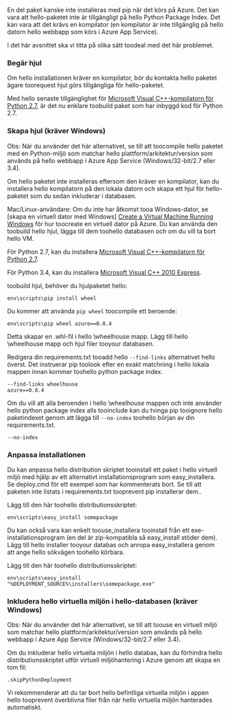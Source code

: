 En del paket kanske inte installeras med pip när det körs på Azure.  Det kan vara att hello-paketet inte är tillgängligt på hello Python Package Index.  Det kan vara att det krävs en kompilator (en kompilator är inte tillgänglig på hello datorn hello webbapp som körs i Azure App Service).

I det här avsnittet ska vi titta på olika sätt toodeal med det här problemet.

### <a name="request-wheels"></a>Begär hjul
Om hello installationen kräver en kompilator, bör du kontakta hello paketet ägare toorequest hjul görs tillgängliga för hello-paketet.

Med hello senaste tillgänglighet för [Microsoft Visual C++-kompilatorn för Python 2.7][Microsoft Visual C++ Compiler for Python 2.7], är det nu enklare toobuild paket som har inbyggd kod för Python 2.7.

### <a name="build-wheels-requires-windows"></a>Skapa hjul (kräver Windows)
Obs: När du använder det här alternativet, se till att toocompile hello paketet med en Python-miljö som matchar hello plattform/arkitektur/version som används på hello webbapp i Azure App Service (Windows/32-bit/2.7 eller 3.4).

Om hello paketet inte installeras eftersom den kräver en kompilator, kan du installera hello kompilatorn på den lokala datorn och skapa ett hjul för hello-paketet som du sedan inkluderar i databasen.

Mac/Linux-användare: Om du inte har åtkomst tooa Windows-dator, se [skapa en virtuell dator med Windows] [ Create a Virtual Machine Running Windows] för hur toocreate en virtuell dator på Azure.  Du kan använda den toobuild hello hjul, lägga till dem toohello databasen och om du vill ta bort hello VM. 

För Python 2.7, kan du installera [Microsoft Visual C++-kompilatorn för Python 2.7][Microsoft Visual C++ Compiler for Python 2.7].

För Python 3.4, kan du installera [Microsoft Visual C++ 2010 Express][Microsoft Visual C++ 2010 Express].

toobuild hjul, behöver du hjulpaketet hello:

    env\scripts\pip install wheel

Du kommer att använda `pip wheel` toocompile ett beroende:

    env\scripts\pip wheel azure==0.8.4

Detta skapar en .whl-fil i hello \wheelhouse mapp.  Lägg till hello \wheelhouse mapp och hjul filer tooyour databasen.

Redigera din requirements.txt tooadd hello `--find-links` alternativet hello överst. Det instruerar pip toolook efter en exakt matchning i hello lokala mappen innan kommer toohello python package index.

    --find-links wheelhouse
    azure==0.8.4

Om du vill att alla beroenden i hello \wheelhouse mappen och inte använder hello python package index alls tooinclude kan du tvinga pip tooignore hello paketindexet genom att lägga till `--no-index` toohello början av din requirements.txt.

    --no-index

### <a name="customize-installation"></a>Anpassa installationen
Du kan anpassa hello distribution skriptet tooinstall ett paket i hello virtuell miljö med hjälp av ett alternativt installationsprogram som easy\_installera.  Se deploy.cmd för ett exempel som har kommenterats bort.  Se till att paketen inte listats i requirements.txt tooprevent pip installerar dem..

Lägg till den här toohello distributionsskriptet:

    env\scripts\easy_install somepackage

Du kan också vara kan enkelt toouse\_installera tooinstall från ett exe-installationsprogram (en del är zip-kompatibla så easy\_install stöder dem).  Lägg till hello installer tooyour databas och anropa easy\_installera genom att ange hello sökvägen toohello körbara.

Lägg till den här toohello distributionsskriptet:

    env\scripts\easy_install "%DEPLOYMENT_SOURCE%\installers\somepackage.exe"

### <a name="include-hello-virtual-environment-in-hello-repository-requires-windows"></a>Inkludera hello virtuella miljön i hello-databasen (kräver Windows)
Obs: När du använder det här alternativet, se till att toouse en virtuell miljö som matchar hello plattform/arkitektur/version som används på hello webbapp i Azure App Service (Windows/32-bit/2.7 eller 3.4).

Om du inkluderar hello virtuella miljön i hello databas, kan du förhindra hello distributionsskriptet utför virtuell miljöhantering i Azure genom att skapa en tom fil:

    .skipPythonDeployment

Vi rekommenderar att du tar bort hello befintliga virtuella miljön i appen hello tooprevent överblivna filer från när hello virtuella miljön hanterades automatiskt.

[Create a Virtual Machine Running Windows]: http://azure.microsoft.com/documentation/articles/virtual-machines-windows-hero-tutorial/
[Microsoft Visual C++ Compiler for Python 2.7]: http://aka.ms/vcpython27
[Microsoft Visual C++ 2010 Express]: http://go.microsoft.com/?linkid=9709949
